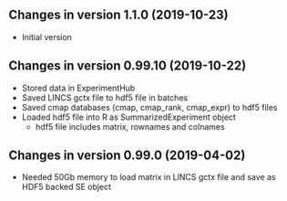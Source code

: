 ## Changes in version 1.1.0 (2019-10-23)
+ Initial version 

## Changes in version 0.99.10 (2019-10-22)
+ Stored data in ExperimentHub
+ Saved LINCS gctx file to hdf5 file in batches
+ Saved cmap databases (cmap, cmap_rank, cmap_expr) to hdf5 files
+ Loaded hdf5 file into R as SummarizedExperiment object
  - hdf5 file includes matrix, rownames and colnames

## Changes in version 0.99.0 (2019-04-02)
+ Needed 50Gb memory to load matrix in LINCS gctx file and save as HDF5 backed SE object
